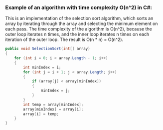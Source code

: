 ### Example of an algorithm with time complexity O(n^2) in C#:

This is an implementation of the selection sort algorithm, which sorts an array by iterating through the array and selecting the minimum element on each pass. The time complexity of the algorithm is O(n^2), because the outer loop iterates n times, and the inner loop iterates n times on each iteration of the outer loop. The result is O(n * n) = O(n^2).

```csharp
public void SelectionSort(int[] array)
{
    for (int i = 0; i < array.Length - 1; i++)
    {
        int minIndex = i;
        for (int j = i + 1; j < array.Length; j++)
        {
            if (array[j] < array[minIndex])
            {
                minIndex = j;
            }
        }
        int temp = array[minIndex];
        array[minIndex] = array[i];
        array[i] = temp;
    }
}
```
